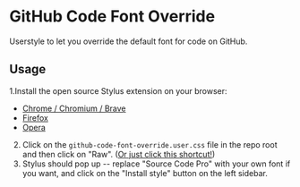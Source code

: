 # GitHub Code Font Override

Userstyle to let you override the default font for code on GitHub.

## Usage

1.Install the open source Stylus extension on your browser:
- [Chrome / Chromium / Brave](https://chrome.google.com/webstore/detail/stylus/clngdbkpkpeebahjckkjfobafhncgmne)
- [Firefox](https://addons.mozilla.org/en-US/firefox/addon/styl-us/)
- [Opera](https://addons.opera.com/en/extensions/details/stylus/)

2. Click on the `github-code-font-override.user.css` file in the repo root and then click on "Raw". ([Or just click this shortcut!](https://github.com/tallpants/github-code-font-override/raw/master/github-code-font-override.user.css))
3. Stylus should pop up -- replace "Source Code Pro" with your own font if you want, and click on the "Install style" button on the left sidebar.
